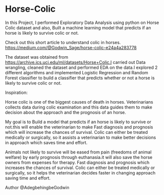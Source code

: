 # Horse-Colic
In this Project, I performed Exploratory Data Analysis using python on Horse Colic dataset and also, Built a machine learning model that predicts if an horse is likely to survive colic or not.

Check out this short article to understand colic in horses. 
https://medium.com/@Godwin_Sage/horse-colic-e24a4a283778

The dataset was obtained from https://archive.ics.uci.edu/ml/datasets/Horse+Colic.I carried out Data wrangling, cleaned the dataset and performed EDA on the data.I explored 2 different algorithms and implemented Logistic Regression and Random Forest classifier to build a classifier that predicts whether or not a horse is likely to survive colic or not.

Inspiration:

Horse colic is one of the biggest causes of death in horses. Veterinarians collects data during colic examination and this data guides them to make decision about the approach and the prognosis of an horse.

My goal is to Build a model that predicts if an horse is likely to survive or not.this will enable the veterinarian to make Fast diagnosis and prognosis which will increase the chances of survival. 
Colic can either be treated medically or surgically, so it assists a veterinarian to make better decisions in approach which saves time and effort.

Animals not likely to survive will be eased from pain (freedoms of animal welfare) by early prognosis through euthanasia.it will also save the horse owners from expenses for therapy. Fast diagnosis and prognosis which increases the chances of survival. Colic can either be treated medically or surgically, so it helps the veterinarian decides faster in changing approach saving time and effort.


Author
@AdegbehingbeGodwin
